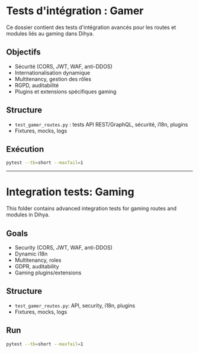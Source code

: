 # Tests d'intégration : Gamer

Ce dossier contient des tests d'intégration avancés pour les routes et modules liés au gaming dans Dihya.

## Objectifs
- Sécurité (CORS, JWT, WAF, anti-DDOS)
- Internationalisation dynamique
- Multitenancy, gestion des rôles
- RGPD, auditabilité
- Plugins et extensions spécifiques gaming

## Structure
- `test_gamer_routes.py` : tests API REST/GraphQL, sécurité, i18n, plugins
- Fixtures, mocks, logs

## Exécution
```bash
pytest --tb=short --maxfail=1
```

---

# Integration tests: Gaming

This folder contains advanced integration tests for gaming routes and modules in Dihya.

## Goals
- Security (CORS, JWT, WAF, anti-DDOS)
- Dynamic i18n
- Multitenancy, roles
- GDPR, auditability
- Gaming plugins/extensions

## Structure
- `test_gamer_routes.py`: API, security, i18n, plugins
- Fixtures, mocks, logs

## Run
```bash
pytest --tb=short --maxfail=1
```
